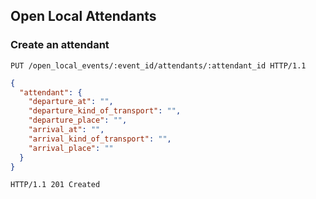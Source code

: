 ## Open Local Attendants
### Create an attendant

```http
PUT /open_local_events/:event_id/attendants/:attendant_id HTTP/1.1
```

```json
{
  "attendant": {
    "departure_at": "",
    "departure_kind_of_transport": "",
    "departure_place": "",
    "arrival_at": "",
    "arrival_kind_of_transport": "",
    "arrival_place": ""
  }
}
```

```http
HTTP/1.1 201 Created
```
